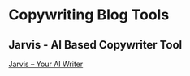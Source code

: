 
# Copywriting Blog Tools

## Jarvis - AI Based Copywriter Tool
[Jarvis – Your AI Writer](https://www.jarvis.ai/)